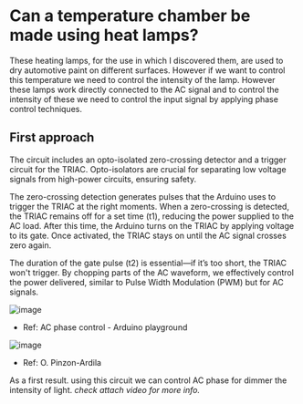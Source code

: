 # Can a temperature chamber be made using heat lamps?

These heating lamps, for the use in which I discovered them, are used to dry automotive paint on different surfaces. However if we want to control this temperature we need to control the intensity of the lamp. However these lamps work directly connected to the AC signal and to control the intensity of these we need to control the input signal by applying phase control techniques.

## First approach

The circuit includes an opto-isolated zero-crossing detector and a trigger circuit for the TRIAC. Opto-isolators are crucial for separating low voltage signals from high-power circuits, ensuring safety.

The zero-crossing detection generates pulses that the Arduino uses to trigger the TRIAC at the right moments. When a zero-crossing is detected, the TRIAC remains off for a set time (t1), reducing the power supplied to the AC load. After this time, the Arduino turns on the TRIAC by applying voltage to its gate. Once activated, the TRIAC stays on until the AC signal crosses zero again.

The duration of the gate pulse (t2) is essential—if it’s too short, the TRIAC won't trigger. By chopping parts of the AC waveform, we effectively control the power delivered, similar to Pulse Width Modulation (PWM) but for AC signals.

![image](https://github.com/user-attachments/assets/e4be1e3d-4dd4-41e4-b73d-1e7cd7dce539)
* Ref: AC phase control - Arduino playground

![image](https://github.com/user-attachments/assets/e9000cc4-aaa6-4c2d-8d90-78595d7df12d)
* Ref: O. Pinzon-Ardila

As a first result. using this circuit we can control AC phase for dimmer the intensity of light. *check attach video for more info.*
